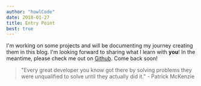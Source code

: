 ```yaml
---
author: "howlCode"
date: 2018-01-27
title: Entry Point
best: true
---
```


I'm working on some projects and will be documenting my journey creating them in this blog. I'm looking forward to sharing what I learn with **you**!
In the meantime, please check me out on [Github](https://github.com/howlCode "My Github Page"). Come back soon!

> "Every great developer you know got there by solving problems they were unqualified to solve until they actually did it." - Patrick McKenzie

